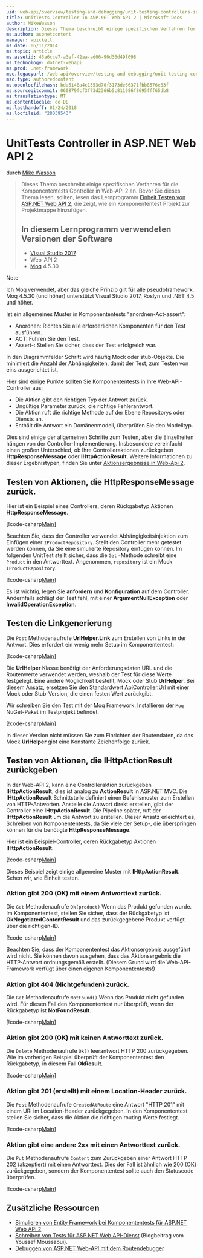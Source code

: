 ```yaml
---
uid: web-api/overview/testing-and-debugging/unit-testing-controllers-in-web-api
title: UnitTests Controller in ASP.NET Web API 2 | Microsoft Docs
author: MikeWasson
description: Dieses Thema beschreibt einige spezifischen Verfahren für die Komponententests Controller in Web-API 2 an. Bevor Sie dieses Thema lesen, sollten Sie das Lernprogramm Einheit gelesen...
ms.author: aspnetcontent
manager: wpickett
ms.date: 06/11/2014
ms.topic: article
ms.assetid: 43a6cce7-a3ef-42aa-ad06-90d36d49f098
ms.technology: dotnet-webapi
ms.prod: .net-framework
msc.legacyurl: /web-api/overview/testing-and-debugging/unit-testing-controllers-in-web-api
msc.type: authoredcontent
ms.openlocfilehash: bda5148a4c1553d70f3173de66371fbb8576e83f
ms.sourcegitcommit: 060879fcf3f73d2366b5c811986f8695fff65db8
ms.translationtype: MT
ms.contentlocale: de-DE
ms.lasthandoff: 01/24/2018
ms.locfileid: "28039543"
---
```

<a name="unit-testing-controllers-in-aspnet-web-api-2"></a>UnitTests Controller in ASP.NET Web API 2
====================
durch [Mike Wasson](https://github.com/MikeWasson)

> Dieses Thema beschreibt einige spezifischen Verfahren für die Komponententests Controller in Web-API 2 an. Bevor Sie dieses Thema lesen, sollten, lesen das Lernprogramm [Einheit Testen von ASP.NET Web API 2](unit-testing-with-aspnet-web-api.md), die zeigt, wie ein Komponententest Projekt zur Projektmappe hinzufügen.
> 
> ## <a name="software-versions-used-in-the-tutorial"></a>In diesem Lernprogramm verwendeten Versionen der Software
> 
> - [Visual Studio 2017](https://www.visualstudio.com/vs/)
> - Web-API 2
> - [Moq](https://github.com/Moq) 4.5.30

> [!NOTE]
> Ich Moq verwendet, aber das gleiche Prinzip gilt für alle pseudoframework. Moq 4.5.30 (und höher) unterstützt Visual Studio 2017, Roslyn und .NET 4.5 und höher.

Ist ein allgemeines Muster in Komponententests &quot;anordnen-Act-assert&quot;:

- Anordnen: Richten Sie alle erforderlichen Komponenten für den Test ausführen.
- ACT: Führen Sie den Test.
- Assert-: Stellen Sie sicher, dass der Test erfolgreich war.

In den Diagrammfelder Schritt wird häufig Mock oder stub-Objekte. Die minimiert die Anzahl der Abhängigkeiten, damit der Test, zum Testen von eins ausgerichtet ist.

Hier sind einige Punkte sollten Sie Komponententests in Ihre Web-API-Controller aus:

- Die Aktion gibt den richtigen Typ der Antwort zurück.
- Ungültige Parameter zurück, die richtige Fehlerantwort.
- Die Aktion ruft die richtige Methode auf der Ebene Repositorys oder Diensts an.
- Enthält die Antwort ein Domänenmodell, überprüfen Sie den Modelltyp.

Dies sind einige der allgemeinen Schritte zum Testen, aber die Einzelheiten hängen von der Controller-Implementierung. Insbesondere vereinfacht einen großen Unterschied, ob Ihre Controlleraktionen zurückgeben **HttpResponseMessage** oder **IHttpActionResult**. Weitere Informationen zu dieser Ergebnistypen, finden Sie unter [Aktionsergebnisse in Web-Api 2](../getting-started-with-aspnet-web-api/action-results.md).

## <a name="testing-actions-that-return-httpresponsemessage"></a>Testen von Aktionen, die HttpResponseMessage zurück.

Hier ist ein Beispiel eines Controllers, deren Rückgabetyp Aktionen **HttpResponseMessage**.

[!code-csharp[Main](unit-testing-controllers-in-web-api/samples/sample1.cs)]

Beachten Sie, dass der Controller verwendet Abhängigkeitsinjektion zum Einfügen einer `IProductRepository`. Stellt den Controller mehr getestet werden können, da Sie eine simulierte Repository einfügen können. Im folgenden UnitTest stellt sicher, dass die `Get` -Methode schreibt eine `Product` in den Antworttext. Angenommen, `repository` ist ein Mock `IProductRepository`.

[!code-csharp[Main](unit-testing-controllers-in-web-api/samples/sample2.cs)]

Es ist wichtig, legen Sie **anfordern** und **Konfiguration** auf dem Controller. Andernfalls schlägt der Test fehl, mit einer **ArgumentNullException** oder **InvalidOperationException**.

## <a name="testing-link-generation"></a>Testen die Linkgenerierung

Die `Post` Methodenaufrufe **UrlHelper.Link** zum Erstellen von Links in der Antwort. Dies erfordert ein wenig mehr Setup im Komponententest:

[!code-csharp[Main](unit-testing-controllers-in-web-api/samples/sample3.cs)]

Die **UrlHelper** Klasse benötigt der Anforderungsdaten URL und die Routenwerte verwendet werden, weshalb der Test für diese Werte festgelegt. Eine andere Möglichkeit besteht, Mock oder Stub **UrlHelper**. Bei diesem Ansatz, ersetzen Sie den Standardwert [ApiController.Url](https://msdn.microsoft.com/library/system.web.http.apicontroller.url.aspx) mit einer Mock oder Stub-Version, die einen festen Wert zurückgibt.

Wir schreiben Sie den Test mit der [Moq](https://github.com/Moq) Framework. Installieren der `Moq` NuGet-Paket im Testprojekt befindet.

[!code-csharp[Main](unit-testing-controllers-in-web-api/samples/sample4.cs)]

In dieser Version nicht müssen Sie zum Einrichten der Routendaten, da das Mock **UrlHelper** gibt eine Konstante Zeichenfolge zurück.


## <a name="testing-actions-that-return-ihttpactionresult"></a>Testen von Aktionen, die IHttpActionResult zurückgeben

In der Web-API 2, kann eine Controlleraktion zurückgeben **IHttpActionResult**, dies ist analog zu **ActionResult** in ASP.NET MVC. Die **IHttpActionResult** Schnittstelle definiert einen Befehlsmuster zum Erstellen von HTTP-Antworten. Anstelle die Antwort direkt erstellen, gibt der Controller eine **IHttpActionResult**. Die Pipeline später, ruft der **IHttpActionResult** um die Antwort zu erstellen. Dieser Ansatz erleichtert es, Schreiben von Komponententests, da Sie viele der Setup-, die überspringen können für die benötigte **HttpResponseMessage**.

Hier ist ein Beispiel-Controller, deren Rückgabetyp Aktionen **IHttpActionResult**.

[!code-csharp[Main](unit-testing-controllers-in-web-api/samples/sample5.cs)]

Dieses Beispiel zeigt einige allgemeine Muster mit **IHttpActionResult**. Sehen wir, wie Einheit testen.

### <a name="action-returns-200-ok-with-a-response-body"></a>Aktion gibt 200 (OK) mit einem Antworttext zurück.

Die `Get` Methodenaufrufe `Ok(product)` Wenn das Produkt gefunden wurde. Im Komponententest, stellen Sie sicher, dass der Rückgabetyp ist **OkNegotiatedContentResult** und das zurückgegebene Produkt verfügt über die richtigen-ID.

[!code-csharp[Main](unit-testing-controllers-in-web-api/samples/sample6.cs)]

Beachten Sie, dass der Komponententest das Aktionsergebnis ausgeführt wird nicht. Sie können davon ausgehen, dass das Aktionsergebnis die HTTP-Antwort ordnungsgemäß erstellt. (Diesem Grund wird die Web-API-Framework verfügt über einen eigenen Komponententests!)

### <a name="action-returns-404-not-found"></a>Aktion gibt 404 (Nichtgefunden) zurück.

Die `Get` Methodenaufrufe `NotFound()` Wenn das Produkt nicht gefunden wird. Für diesen Fall den Komponententest nur überprüft, wenn der Rückgabetyp ist **NotFoundResult**.

[!code-csharp[Main](unit-testing-controllers-in-web-api/samples/sample7.cs)]

### <a name="action-returns-200-ok-with-no-response-body"></a>Aktion gibt 200 (OK) mit keinen Antworttext zurück.

Die `Delete` Methodenaufrufe `Ok()` leerantwort HTTP 200 zurückgegeben. Wie im vorherigen Beispiel überprüft der Komponententest den Rückgabetyp, in diesem Fall **OkResult**.

[!code-csharp[Main](unit-testing-controllers-in-web-api/samples/sample8.cs)]

### <a name="action-returns-201-created-with-a-location-header"></a>Aktion gibt 201 (erstellt) mit einem Location-Header zurück.

Die `Post` Methodenaufrufe `CreatedAtRoute` eine Antwort "HTTP 201" mit einem URI im Location-Header zurückgegeben. In den Komponententest stellen Sie sicher, dass die Aktion die richtigen routing Werte festlegt.

[!code-csharp[Main](unit-testing-controllers-in-web-api/samples/sample9.cs)]

### <a name="action-returns-another-2xx-with-a-response-body"></a>Aktion gibt eine andere 2xx mit einen Antworttext zurück.

Die `Put` Methodenaufrufe `Content` zum Zurückgeben einer Antwort HTTP 202 (akzeptiert) mit einen Antworttext. Dies der Fall ist ähnlich wie 200 (OK) zurückgegeben, sondern der Komponententest sollte auch den Statuscode überprüfen.

[!code-csharp[Main](unit-testing-controllers-in-web-api/samples/sample10.cs)]

## <a name="additional-resources"></a>Zusätzliche Ressourcen

- [Simulieren von Entity Framework bei Komponententests für ASP.NET Web API 2](mocking-entity-framework-when-unit-testing-aspnet-web-api-2.md)
- [Schreiben von Tests für ASP.NET Web API-Dienst](https://blogs.msdn.com/b/youssefm/archive/2013/01/28/writing-tests-for-an-asp-net-webapi-service.aspx) (Blogbeitrag vom Youssef Moussaoui).
- [Debuggen von ASP.NET Web-API mit dem Routendebugger](https://blogs.msdn.com/b/webdev/archive/2013/04/04/debugging-asp-net-web-api-with-route-debugger.aspx)
